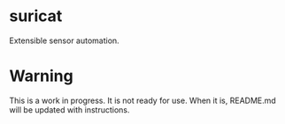# suricat
Extensible sensor automation.

# Warning
This is a work in progress.  It is not ready for use. When it is, README.md will be updated with instructions.